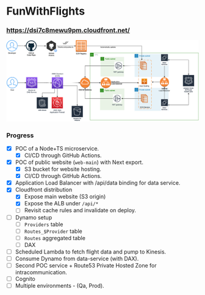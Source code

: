# FunWithFlights

### https://dsi7c8mewu9pm.cloudfront.net/

![alt text](./docs/infra.png?raw=true)

### Progress

- [x] POC of a Node+TS microservice.
  - [x] CI/CD through GitHub Actions.
- [x] POC of public website (`web-main`) with Next export.
  - [x] S3 bucket for website hosting.
  - [x] CI/CD through GitHub Actions.
- [x] Application Load Balancer with /api/data binding for data service.
- [x] Cloudfront distribution
  - [x] Expose main website (S3 origin)
  - [x] Expose the ALB under `/api/*`
  - [ ] Revisit cache rules and invalidate on deploy.
- [ ] Dynamo setup
  - [ ] `Providers` table
  - [ ] `Routes_$Provider` table
  - [ ] `Routes` aggregated table
  - [ ] DAX
- [ ] Scheduled Lambda to fetch flight data and pump to Kinesis.
- [ ] Consume Dynamo from data-service (with DAX).
- [ ] Second POC service + Route53 Private Hosted Zone for intracommunication.
- [ ] Cognito
- [ ] Multiple environments - (Qa, Prod).

